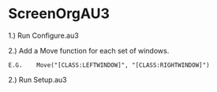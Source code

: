 # ScreenOrgAU3

1.) Run Configure.au3

2.) Add a Move function for each set of windows.

	E.G.	Move("[CLASS:LEFTWINDOW]", "[CLASS:RIGHTWINDOW]")
	
2.) Run Setup.au3
